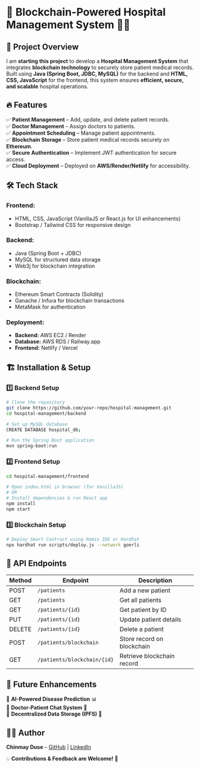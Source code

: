 # 🚀 Blockchain-Powered Hospital Management System 🏥🔗

## 📌 Project Overview
I am **starting this project** to develop a **Hospital Management System** that integrates **blockchain technology** to securely store patient medical records. Built using **Java (Spring Boot, JDBC, MySQL)** for the backend and **HTML, CSS, JavaScript** for the frontend, this system ensures **efficient, secure, and scalable** hospital operations.

## 🔥 Features
✅ **Patient Management** – Add, update, and delete patient records.  
✅ **Doctor Management** – Assign doctors to patients.  
✅ **Appointment Scheduling** – Manage patient appointments.  
✅ **Blockchain Storage** – Store patient medical records securely on **Ethereum**.  
✅ **Secure Authentication** – Implement JWT authentication for secure access.  
✅ **Cloud Deployment** – Deployed on **AWS/Render/Netlify** for accessibility.  

## 🛠️ Tech Stack
### **Frontend:**
- HTML, CSS, JavaScript (VanillaJS or React.js for UI enhancements)
- Bootstrap / Tailwind CSS for responsive design

### **Backend:**
- Java (Spring Boot + JDBC)
- MySQL for structured data storage
- Web3j for blockchain integration

### **Blockchain:**
- Ethereum Smart Contracts (Solidity)
- Ganache / Infura for blockchain transactions
- MetaMask for authentication

### **Deployment:**
- **Backend:** AWS EC2 / Render
- **Database:** AWS RDS / Railway.app
- **Frontend:** Netlify / Vercel

## 🏗️ Installation & Setup
### **1️⃣ Backend Setup**
```sh
# Clone the repository
git clone https://github.com/your-repo/hospital-management.git
cd hospital-management/backend

# Set up MySQL database
CREATE DATABASE hospital_db;

# Run the Spring Boot application
mvn spring-boot:run
```

### **2️⃣ Frontend Setup**
```sh
cd hospital-management/frontend

# Open index.html in browser (for VanillaJS)
# OR
# Install dependencies & run React app
npm install
npm start
```

### **3️⃣ Blockchain Setup**
```sh
# Deploy Smart Contract using Remix IDE or Hardhat
npx hardhat run scripts/deploy.js --network goerli
```

## 📌 API Endpoints
| Method | Endpoint                 | Description              |
|--------|-------------------------|--------------------------|
| POST   | `/patients`             | Add a new patient       |
| GET    | `/patients`             | Get all patients        |
| GET    | `/patients/{id}`        | Get patient by ID       |
| PUT    | `/patients/{id}`        | Update patient details  |
| DELETE | `/patients/{id}`        | Delete a patient        |
| POST   | `/patients/blockchain`  | Store record on blockchain |
| GET    | `/patients/blockchain/{id}` | Retrieve blockchain record |

## 🚀 Future Enhancements
🔹 **AI-Powered Disease Prediction** 📊  
🔹 **Doctor-Patient Chat System** 💬  
🔹 **Decentralized Data Storage (IPFS)** 🔗  

## 👨‍💻 Author
**Chinmay Duse** – [GitHub](https://github.com/in/psyphon1) | [LinkedIn](https://linkedin.com/in/chinmayduse)

💡 **Contributions & Feedback are Welcome!** 🚀

